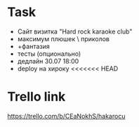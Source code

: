 # Task
+ Сайт визитка "Hard rock karaoke club"
+ максимум плюшек \ приколов
+ +фантазия
+ тесты (опционально)
+ дедлайн 30.07 18:00
+ deploy на хироку
<<<<<<< HEAD

# Trello link
https://trello.com/b/CEaNokhS/hakarocu
